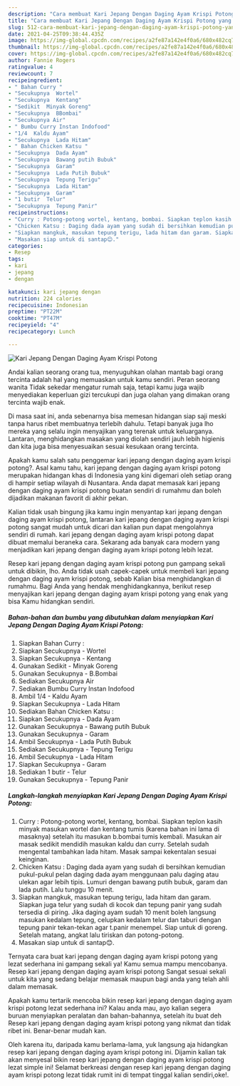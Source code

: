 ```yaml
---
description: "Cara membuat Kari Jepang Dengan Daging Ayam Krispi Potong yang nikmat dan Mudah Dibuat"
title: "Cara membuat Kari Jepang Dengan Daging Ayam Krispi Potong yang nikmat dan Mudah Dibuat"
slug: 512-cara-membuat-kari-jepang-dengan-daging-ayam-krispi-potong-yang-nikmat-dan-mudah-dibuat
date: 2021-04-25T09:38:44.435Z
image: https://img-global.cpcdn.com/recipes/a2fe87a142e4f0a6/680x482cq70/kari-jepang-dengan-daging-ayam-krispi-potong-foto-resep-utama.jpg
thumbnail: https://img-global.cpcdn.com/recipes/a2fe87a142e4f0a6/680x482cq70/kari-jepang-dengan-daging-ayam-krispi-potong-foto-resep-utama.jpg
cover: https://img-global.cpcdn.com/recipes/a2fe87a142e4f0a6/680x482cq70/kari-jepang-dengan-daging-ayam-krispi-potong-foto-resep-utama.jpg
author: Fannie Rogers
ratingvalue: 4
reviewcount: 7
recipeingredient:
- " Bahan Curry "
- "Secukupnya  Wortel"
- "Secukupnya  Kentang"
- "Sedikit  Minyak Goreng"
- "Secukupnya  BBombai"
- "Secukupnya Air"
- " Bumbu Curry Instan Indofood"
- "1/4  Kaldu Ayam"
- "Secukupnya  Lada Hitam"
- " Bahan Chicken Katsu "
- "Secukupnya  Dada Ayam"
- "Secukupnya  Bawang putih Bubuk"
- "Secukupnya  Garam"
- "Secukupnya  Lada Putih Bubuk"
- "Secukupnya  Tepung Terigu"
- "Secukupnya  Lada Hitam"
- "Secukupnya  Garam"
- "1 butir  Telur"
- "Secukupnya  Tepung Panir"
recipeinstructions:
- "Curry : Potong-potong wortel, kentang, bombai. Siapkan teplon kasih minyak masukan wortel dan kentang tumis (karena bahan ini lama di masaknya) setelah itu masukan b.bombai tumis kembali. Masukan air masak sedikit mendidih masukan kaldu dan curry. Setelah sudah mengental tambahkan lada hitam. Masak sampai kekentalan sesuai keinginan."
- "Chicken Katsu : Daging dada ayam yang sudah di bersihkan kemudian pukul-pukul pelan daging dada ayam menggunaan palu daging atau ulekan agar lebih tipis. Lumuri dengan bawang putih bubuk, garam dan lada putih. Lalu tunggu 10 menit."
- "Siapkan mangkuk, masukan tepung terigu, lada hitam dan garam. Siapkan juga telur yang sudah di kocok dan tepung panir yang sudah tersedia di piring. Jika daging ayam sudah 10 menit boleh langsung masukan kedalam tepung, celupkan kedalam telur dan taburi dengan tepung panir tekan-tekan agar t.panir menempel. Siap untuk di goreng. Setelah matang, angkat lalu tiriskan dan potong-potong."
- "Masakan siap untuk di santap😊."
categories:
- Resep
tags:
- kari
- jepang
- dengan

katakunci: kari jepang dengan 
nutrition: 224 calories
recipecuisine: Indonesian
preptime: "PT22M"
cooktime: "PT47M"
recipeyield: "4"
recipecategory: Lunch

---
```



![Kari Jepang Dengan Daging Ayam Krispi Potong](https://img-global.cpcdn.com/recipes/a2fe87a142e4f0a6/680x482cq70/kari-jepang-dengan-daging-ayam-krispi-potong-foto-resep-utama.jpg)

Andai kalian seorang orang tua, menyuguhkan olahan mantab bagi orang tercinta adalah hal yang memuaskan untuk kamu sendiri. Peran seorang  wanita Tidak sekedar mengatur rumah saja, tetapi kamu juga wajib menyediakan keperluan gizi tercukupi dan juga olahan yang dimakan orang tercinta wajib enak.

Di masa  saat ini, anda sebenarnya bisa memesan hidangan siap saji meski tanpa harus ribet membuatnya terlebih dahulu. Tetapi banyak juga lho mereka yang selalu ingin menyajikan yang terenak untuk keluarganya. Lantaran, menghidangkan masakan yang diolah sendiri jauh lebih higienis dan kita juga bisa menyesuaikan sesuai kesukaan orang tercinta. 



Apakah kamu salah satu penggemar kari jepang dengan daging ayam krispi potong?. Asal kamu tahu, kari jepang dengan daging ayam krispi potong merupakan hidangan khas di Indonesia yang kini digemari oleh setiap orang di hampir setiap wilayah di Nusantara. Anda dapat memasak kari jepang dengan daging ayam krispi potong buatan sendiri di rumahmu dan boleh dijadikan makanan favorit di akhir pekan.

Kalian tidak usah bingung jika kamu ingin menyantap kari jepang dengan daging ayam krispi potong, lantaran kari jepang dengan daging ayam krispi potong sangat mudah untuk dicari dan kalian pun dapat mengolahnya sendiri di rumah. kari jepang dengan daging ayam krispi potong dapat dibuat memalui beraneka cara. Sekarang ada banyak cara modern yang menjadikan kari jepang dengan daging ayam krispi potong lebih lezat.

Resep kari jepang dengan daging ayam krispi potong pun gampang sekali untuk dibikin, lho. Anda tidak usah capek-capek untuk membeli kari jepang dengan daging ayam krispi potong, sebab Kalian bisa menghidangkan di rumahmu. Bagi Anda yang hendak menghidangkannya, berikut resep menyajikan kari jepang dengan daging ayam krispi potong yang enak yang bisa Kamu hidangkan sendiri.

<!--inarticleads1-->

##### Bahan-bahan dan bumbu yang dibutuhkan dalam menyiapkan Kari Jepang Dengan Daging Ayam Krispi Potong:

1. Siapkan  Bahan Curry :
1. Siapkan Secukupnya - Wortel
1. Siapkan Secukupnya - Kentang
1. Gunakan Sedikit - Minyak Goreng
1. Gunakan Secukupnya - B.Bombai
1. Sediakan Secukupnya Air
1. Sediakan  Bumbu Curry Instan Indofood
1. Ambil 1/4 - Kaldu Ayam
1. Siapkan Secukupnya - Lada Hitam
1. Sediakan  Bahan Chicken Katsu :
1. Siapkan Secukupnya - Dada Ayam
1. Gunakan Secukupnya - Bawang putih Bubuk
1. Gunakan Secukupnya - Garam
1. Ambil Secukupnya - Lada Putih Bubuk
1. Sediakan Secukupnya - Tepung Terigu
1. Ambil Secukupnya - Lada Hitam
1. Siapkan Secukupnya - Garam
1. Sediakan 1 butir - Telur
1. Gunakan Secukupnya - Tepung Panir




<!--inarticleads2-->

##### Langkah-langkah menyiapkan Kari Jepang Dengan Daging Ayam Krispi Potong:

1. Curry : Potong-potong wortel, kentang, bombai. Siapkan teplon kasih minyak masukan wortel dan kentang tumis (karena bahan ini lama di masaknya) setelah itu masukan b.bombai tumis kembali. Masukan air masak sedikit mendidih masukan kaldu dan curry. Setelah sudah mengental tambahkan lada hitam. Masak sampai kekentalan sesuai keinginan.
1. Chicken Katsu : Daging dada ayam yang sudah di bersihkan kemudian pukul-pukul pelan daging dada ayam menggunaan palu daging atau ulekan agar lebih tipis. Lumuri dengan bawang putih bubuk, garam dan lada putih. Lalu tunggu 10 menit.
1. Siapkan mangkuk, masukan tepung terigu, lada hitam dan garam. Siapkan juga telur yang sudah di kocok dan tepung panir yang sudah tersedia di piring. Jika daging ayam sudah 10 menit boleh langsung masukan kedalam tepung, celupkan kedalam telur dan taburi dengan tepung panir tekan-tekan agar t.panir menempel. Siap untuk di goreng. Setelah matang, angkat lalu tiriskan dan potong-potong.
1. Masakan siap untuk di santap😊.




Ternyata cara buat kari jepang dengan daging ayam krispi potong yang lezat sederhana ini gampang sekali ya! Kamu semua mampu mencobanya. Resep kari jepang dengan daging ayam krispi potong Sangat sesuai sekali untuk kita yang sedang belajar memasak maupun bagi anda yang telah ahli dalam memasak.

Apakah kamu tertarik mencoba bikin resep kari jepang dengan daging ayam krispi potong lezat sederhana ini? Kalau anda mau, ayo kalian segera buruan menyiapkan peralatan dan bahan-bahannya, setelah itu buat deh Resep kari jepang dengan daging ayam krispi potong yang nikmat dan tidak ribet ini. Benar-benar mudah kan. 

Oleh karena itu, daripada kamu berlama-lama, yuk langsung aja hidangkan resep kari jepang dengan daging ayam krispi potong ini. Dijamin kalian tak akan menyesal bikin resep kari jepang dengan daging ayam krispi potong lezat simple ini! Selamat berkreasi dengan resep kari jepang dengan daging ayam krispi potong lezat tidak rumit ini di tempat tinggal kalian sendiri,oke!.

